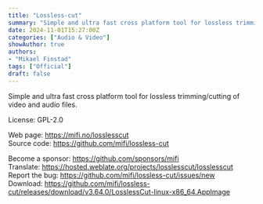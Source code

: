 ```yaml
---
title: "Lossless-cut"
summary: "Simple and ultra fast cross platform tool for lossless trimming/cutting of video and audio files."
date: 2024-11-01T15:27:00Z
categories: ["Audio & Video"]
showAuthor: true
authors:
- "Mikael Finstad"
tags: ["Official"]
draft: false
---
```


Simple and ultra fast cross platform tool for lossless trimming/cutting of video and audio files.

License: GPL-2.0

Web page: <https://mifi.no/losslesscut>  
Source code: <https://github.com/mifi/lossless-cut>

Become a sponsor: <https://github.com/sponsors/mifi>  
Translate: <https://hosted.weblate.org/projects/losslesscut/losslesscut>  
Report the bug: <https://github.com/mifi/lossless-cut/issues/new>  
Download: <https://github.com/mifi/lossless-cut/releases/download/v3.64.0/LosslessCut-linux-x86_64.AppImage>
